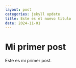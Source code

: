 ```yaml
---
layout: post
categories: jekyll update
title: Este es el nuevo titulo
date: 2024-11-01
---
```


# Mi primer post

Este es mi primer post.